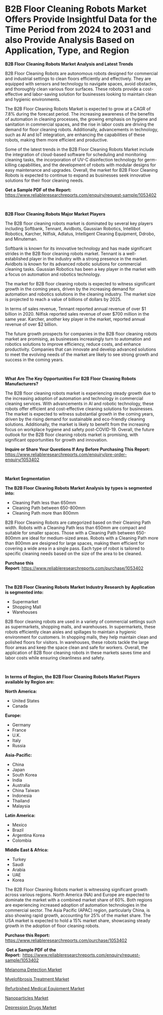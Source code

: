 <p><h1>B2B Floor Cleaning Robots Market Offers Provide Insightful Data for the Time Period from 2024 to 2031 and also Provide Analysis Based on Application, Type, and Region</h1></p><p><strong>B2B Floor Cleaning Robots Market Analysis and Latest Trends</strong></p>
<p><p>B2B Floor Cleaning Robots are autonomous robots designed for commercial and industrial settings to clean floors efficiently and effectively. They are equipped with sensors and technology to navigate spaces, avoid obstacles, and thoroughly clean various floor surfaces. These robots provide a cost-effective and labor-saving solution for businesses looking to maintain clean and hygienic environments.</p><p>The B2B Floor Cleaning Robots Market is expected to grow at a CAGR of 7.8% during the forecast period. The increasing awareness of the benefits of automation in cleaning processes, the growing emphasis on hygiene and sanitation in commercial spaces, and the rise in labor costs are driving the demand for floor cleaning robots. Additionally, advancements in technology, such as AI and IoT integration, are enhancing the capabilities of these robots, making them more efficient and productive.</p><p>Some of the latest trends in the B2B Floor Cleaning Robots Market include the integration of cloud-based software for scheduling and monitoring cleaning tasks, the incorporation of UV-C disinfection technology for germ-killing capabilities, and the development of robots with modular designs for easy maintenance and upgrades. Overall, the market for B2B Floor Cleaning Robots is expected to continue to expand as businesses seek innovative solutions for their floor cleaning needs.</p></p>
<p><strong>Get a Sample PDF of the Report:&nbsp;</strong> <a href="https://www.reliableresearchreports.com/enquiry/request-sample/1053402">https://www.reliableresearchreports.com/enquiry/request-sample/1053402</a></p>
<p>&nbsp;</p>
<p><strong>B2B Floor Cleaning Robots Major Market Players</strong></p>
<p><p>The B2B floor cleaning robots market is dominated by several key players including Softbank, Tennant, Avidbots, Gaussian Robotics, Intellibot Robotics, Karcher, Nilfisk, Adlatus, Intelligent Cleaning Equipment, Ddrobo, and Minuteman.  </p><p>Softbank is known for its innovative technology and has made significant strides in the B2B floor cleaning robots market. Tennant is a well-established player in the industry with a strong presence in the market. Avidbots is known for its advanced robotic solutions for commercial cleaning tasks. Gaussian Robotics has been a key player in the market with a focus on automation and robotics technology. </p><p>The market for B2B floor cleaning robots is expected to witness significant growth in the coming years, driven by the increasing demand for automation and robotics solutions in the cleaning industry. The market size is projected to reach a value of billions of dollars by 2025.</p><p>In terms of sales revenue, Tennant reported annual revenue of over $1 billion in 2020. Nilfisk reported sales revenue of over $700 million in the same year. Karcher, another key player in the market, reported annual revenue of over $2 billion.</p><p>The future growth prospects for companies in the B2B floor cleaning robots market are promising, as businesses increasingly turn to automation and robotics solutions to improve efficiency, reduce costs, and enhance productivity. Companies that can innovate and develop advanced solutions to meet the evolving needs of the market are likely to see strong growth and success in the coming years.</p></p>
<p>&nbsp;</p>
<p><strong>What Are The Key Opportunities For B2B Floor Cleaning Robots Manufacturers?</strong></p>
<p><p>The B2B floor cleaning robots market is experiencing steady growth due to the increasing adoption of automation and technology in commercial cleaning services. With advancements in AI and robotic technology, these robots offer efficient and cost-effective cleaning solutions for businesses. The market is expected to witness substantial growth in the coming years, driven by the rising demand for sustainable and eco-friendly cleaning solutions. Additionally, the market is likely to benefit from the increasing focus on workplace hygiene and safety post-COVID-19. Overall, the future outlook for the B2B floor cleaning robots market is promising, with significant opportunities for growth and innovation.</p></p>
<p><strong>Inquire or Share Your Questions If Any Before Purchasing This Report:</strong> <a href="https://www.reliableresearchreports.com/enquiry/pre-order-enquiry/1053402">https://www.reliableresearchreports.com/enquiry/pre-order-enquiry/1053402</a></p>
<p>&nbsp;</p>
<p><strong>Market Segmentation</strong></p>
<p><strong>The B2B Floor Cleaning Robots Market Analysis by types is segmented into:</strong></p>
<p><ul><li>Cleaning Path less than 650mm</li><li>Cleaning Path between 650-800mm</li><li>Cleaning Path more than 800mm</li></ul></p>
<p><p>B2B Floor Cleaning Robots are categorized based on their Cleaning Path width. Robots with a Cleaning Path less than 650mm are compact and suitable for smaller spaces. Those with a Cleaning Path between 650-800mm are ideal for medium-sized areas. Robots with a Cleaning Path more than 800mm are designed for large spaces, making them efficient for covering a wide area in a single pass. Each type of robot is tailored to specific cleaning needs based on the size of the area to be cleaned.</p></p>
<p><strong>Purchase this Report:&nbsp;</strong><a href="https://www.reliableresearchreports.com/purchase/1053402">https://www.reliableresearchreports.com/purchase/1053402</a></p>
<p>&nbsp;</p>
<p><strong>The B2B Floor Cleaning Robots Market Industry Research by Application is segmented into:</strong></p>
<p><ul><li>Supermarket</li><li>Shopping Mall</li><li>Warehouses</li></ul></p>
<p><p>B2B floor cleaning robots are used in a variety of commercial settings such as supermarkets, shopping malls, and warehouses. In supermarkets, these robots efficiently clean aisles and spillages to maintain a hygienic environment for customers. In shopping malls, they help maintain clean and polished floors for visitors. In warehouses, these robots tackle the large floor areas and keep the space clean and safe for workers. Overall, the application of B2B floor cleaning robots in these markets saves time and labor costs while ensuring cleanliness and safety.</p></p>
<p>&nbsp;</p>
<p><strong>In terms of Region, the B2B Floor Cleaning Robots Market Players available by Region are:</strong></p>
<p>
    <p> <strong> North America: </strong>
        <ul>
            <li>United States</li>
            <li>Canada</li>
        </ul>
        </p> 
    <p> <strong> Europe: </strong>
        <ul>
            <li>Germany</li>
            <li>France</li>
            <li>U.K.</li>
            <li>Italy</li>
            <li>Russia</li>
        </ul>
        </p> 
    <p> <strong> Asia-Pacific: </strong>
        <ul>
            <li>China</li>
            <li>Japan</li>
            <li>South Korea</li>
            <li>India</li>
            <li>Australia</li>
            <li>China Taiwan</li>
            <li>Indonesia</li>
            <li>Thailand</li>
            <li>Malaysia</li>
        </ul>
        </p> 
    <p> <strong> Latin America: </strong>
        <ul>
            <li>Mexico</li>
            <li>Brazil</li>
            <li>Argentina Korea</li>
            <li>Colombia</li>
        </ul>
        </p> 
    <p> <strong> Middle East & Africa: </strong>
        <ul>
            <li>Turkey</li>
            <li>Saudi</li>
            <li>Arabia</li>
            <li>UAE</li>
            <li>Korea</li>
        </ul>
    </p>
    </p>
<p><p>The B2B Floor Cleaning Robots market is witnessing significant growth across various regions. North America (NA) and Europe are expected to dominate the market with a combined market share of 60%. Both regions are experiencing increased adoption of automation technologies in the commercial sector. The Asia Pacific (APAC) region, particularly China, is also showing rapid growth, accounting for 25% of the market share. The USA market is expected to hold a 15% market share, showcasing steady growth in the adoption of floor cleaning robots.</p></p>
<p><strong>Purchase this Report: </strong><a href="https://www.reliableresearchreports.com/purchase/1053402">https://www.reliableresearchreports.com/purchase/1053402</a></p>
<p>&nbsp;<strong>Get a Sample PDF of the Report:&nbsp;&nbsp;</strong><a href="https://www.reliableresearchreports.com/enquiry/request-sample/1053402">https://www.reliableresearchreports.com/enquiry/request-sample/1053402</a></p>
<p><strong></strong></p>
<p><p><a href="https://medium.com/@karinaokon98/melanoma-detection-market-furnishes-information-on-market-share-market-trends-and-market-growth-3f6833fea240">Melanoma Detection Market</a></p><p><a href="https://medium.com/@katherineince77/myelofibrosis-treatment-market-outlook-industry-overview-and-forecast-2024-to-2031-80c00791d662">Myelofibrosis Treatment Market</a></p><p><a href="https://medium.com/@christianchavez757/refurbished-medical-equipment-market-exploring-market-share-market-trends-and-future-growth-66534a0a7d8b">Refurbished Medical Equipment Market</a></p><p><a href="https://medium.com/@katherineince77/nanoparticles-market-outlook-industry-overview-and-forecast-2024-to-2031-6fb3cf61aa57">Nanoparticles Market</a></p><p><a href="https://medium.com/@christianchavez757/depression-drugs-market-insights-into-market-cagr-market-trends-and-growth-strategies-f9684d214183">Depression Drugs Market</a></p></p>